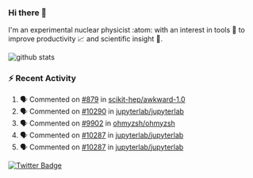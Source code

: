 ### Hi there 👋 

I'm an experimental nuclear physicist :atom: with an interest in tools :wrench: to improve productivity :chart_with_upwards_trend: and scientific insight :telescope:.

![github stats](https://github-readme-stats.vercel.app/api?username=agoose77&show_icons=true&hide_rank=true&hide_title=true&bg_color=30,e76445,904e95&text_color=efe3ec&icon_color=efe3ec)
<!--
**agoose77/agoose77** is a ✨ _special_ ✨ repository because its `README.md` (this file) appears on your GitHub profile.

Here are some ideas to get you started:

- 🔭 I’m currently working on ...
- 🌱 I’m currently learning ...
- 👯 I’m looking to collaborate on ...
- 🤔 I’m looking for help with ...
- 💬 Ask me about ...
- 📫 How to reach me: ...
- 😄 Pronouns: ...
- ⚡ Fun fact: ...
-->

### :zap: Recent Activity
<!--START_SECTION:activity-->
1. 🗣 Commented on [#879](https://github.com/scikit-hep/awkward-1.0/issues/879) in [scikit-hep/awkward-1.0](https://github.com/scikit-hep/awkward-1.0)
2. 🗣 Commented on [#10290](https://github.com/jupyterlab/jupyterlab/issues/10290) in [jupyterlab/jupyterlab](https://github.com/jupyterlab/jupyterlab)
3. 🗣 Commented on [#9902](https://github.com/ohmyzsh/ohmyzsh/issues/9902) in [ohmyzsh/ohmyzsh](https://github.com/ohmyzsh/ohmyzsh)
4. 🗣 Commented on [#10287](https://github.com/jupyterlab/jupyterlab/issues/10287) in [jupyterlab/jupyterlab](https://github.com/jupyterlab/jupyterlab)
5. 🗣 Commented on [#10287](https://github.com/jupyterlab/jupyterlab/issues/10287) in [jupyterlab/jupyterlab](https://github.com/jupyterlab/jupyterlab)
<!--END_SECTION:activity-->


[![Twitter Badge](https://img.shields.io/twitter/follow/agoose77?style=flat-square&logo=Twitter&logoColor=white&color=cornflowerblue)](https://twitter.com/agoose77)
